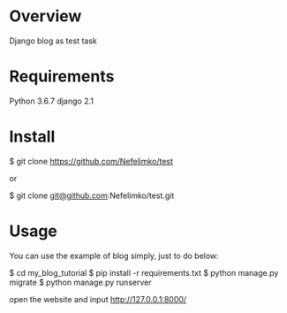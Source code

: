 # Overview
Django blog as test task

# Requirements
Python 3.6.7
django 2.1

# Install
$ git clone https://github.com/Nefelimko/test

or

$ git clone git@github.com:Nefelimko/test.git

# Usage
You can use the example of blog simply, just to do below:

 $ cd my_blog_tutorial
 $ pip install -r requirements.txt 
 $ python manage.py migrate
 $ python manage.py runserver

open the website and input
http://127.0.0.1:8000/
